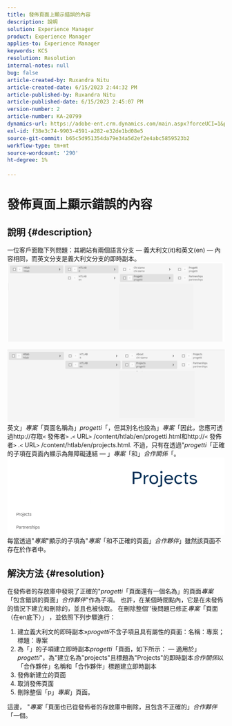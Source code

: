 ```yaml
---
title: 發佈頁面上顯示錯誤的內容
description: 說明
solution: Experience Manager
product: Experience Manager
applies-to: Experience Manager
keywords: KCS
resolution: Resolution
internal-notes: null
bug: false
article-created-by: Ruxandra Nitu
article-created-date: 6/15/2023 2:44:32 PM
article-published-by: Ruxandra Nitu
article-published-date: 6/15/2023 2:45:07 PM
version-number: 2
article-number: KA-20799
dynamics-url: https://adobe-ent.crm.dynamics.com/main.aspx?forceUCI=1&pagetype=entityrecord&etn=knowledgearticle&id=7a1eb21e-8b0b-ee11-8f6e-6045bd0067ea
exl-id: f38e3c74-9903-4591-a282-e32de1bd08e5
source-git-commit: b65c5d951354da79e34a5d2ef2e4abc5859523b2
workflow-type: tm+mt
source-wordcount: '290'
ht-degree: 1%

---
```


# 發佈頁面上顯示錯誤的內容

## 說明 {#description}


一位客戶面臨下列問題：其網站有兩個語言分支 — 義大利文(it)和英文(en) — 內容相同，而英文分支是義大利文分支的即時副本。
![](assets/___7b1eb21e-8b0b-ee11-8f6e-6045bd0067ea___.png)

![](assets/___801eb21e-8b0b-ee11-8f6e-6045bd0067ea___.png)
英文」*專案*「頁面名稱為」*progetti*「，但其別名也設為」*專案*「因此，您應可透過http://存取`<` 發佈者`>` .`<` URL`>` /content/htlab/en/progetti.html和http://`<` 發佈者`>` .`<` URL`>` /content/htlab/en/projects.html.
不過，只有在透過&quot;*progetti*「正確的子項在頁面內顯示為無障礙連結 — 」*專案*「和」*合作關係*「。
![](assets/___821eb21e-8b0b-ee11-8f6e-6045bd0067ea___.png)
每當透過&quot;*專案*&quot;顯示的子項為&quot;*專案*「和不正確的頁面」*合作夥伴*」雖然該頁面不存在於作者中。


## 解決方法 {#resolution}


在發佈者的存放庫中發現了正確的&quot;*progetti*「頁面還有一個名為」的頁面&#x200B;*專案*「包含錯誤的頁面」*合作夥伴*&quot;作為子項。
也許，在某個時間點內，它是在未發佈的情況下建立和刪除的，並且也被快取。
在刪除整個&#39;&#39;後問題已修正*專案*「頁面（在en底下）」 ，並依照下列步驟進行：

1. 建立義大利文的即時副本»*progetti*&#x200B;不含子項且具有屬性的頁面：名稱：專案；標題：專案
2. 為「」的子項建立即時副本&#x200B;*progetti*「頁面，如下所示： — 適用於」*progetti*&quot;，為&quot;建立名為&quot;projects&quot;且標題為&quot;Projects&quot;的即時副本&#x200B;*合作關係*&#x200B;以「合作夥伴」名稱和「合作夥伴」標題建立即時副本
3. 發佈新建立的頁面
4. 取消發佈頁面
5. 刪除整個「p」*專案*」頁面。

這邊， &quot;*專案*「頁面也已從發佈者的存放庫中刪除，且包含不正確的」*合作夥伴*「一個。
